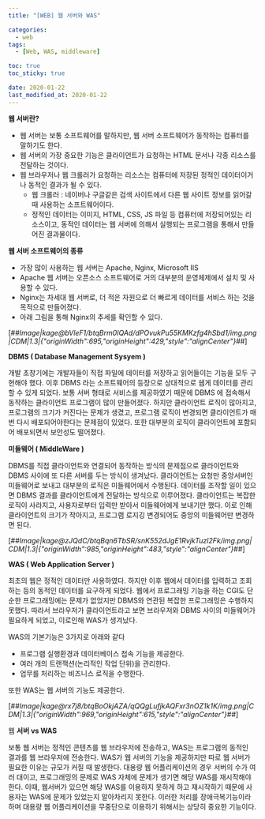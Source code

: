 ```yaml
---
title: "[WEB] 웹 서버와 WAS"

categories:
  - web
tags:
  - [Web, WAS, middleware]

toc: true
toc_sticky: true

date: 2020-01-22
last_modified_at: 2020-01-22
---
```


**웹 서버란?**

- 웹 서버는 보통 소프트웨어를 말하지만, 웹 서버 소프트웨어가 동작하는 컴퓨터를 말하기도 한다.
- 웹 서버의 가장 중요한 기능은 클라이언트가 요청하는 HTML 문서나 각종 리소스를 전달하는 것이다.
- 웹 브라우저나 웹 크롤러가 요청하는 리소스는 컴퓨터에 저장된 정적인 데이터이거나 동적인 결과가 될 수 있다.
  - 웹 크롤러 : 네이버나 구글같은 검색 사이트에서 다른 웹 사이트 정보를 읽어갈 때 사용하는 소프트웨어이다.
  - 정적인 데이터는 이미지, HTML, CSS, JS 파일 등 컴퓨터에 저장되어있는 리소스이고, 동적인 데이터는 웹 서버에 의해서 실행되는 프로그램을 통해서 만들어진 결과물이다.

**웹 서버 소프트웨어의 종류**

- 가장 많이 사용하는 웹 서버는 Apache, Nginx, Microsoft IIS
- Apache 웹 서버는 오픈소스 소프트웨어로 거의 대부분의 운영체제에서 설치 및 사용할 수 있다.
- Nginx는 차세대 웹 서버로, 더 적은 자원으로 더 빠르게 데이터를 서비스 하는 것을 목적으로 만들어졌다.
- 아래 그림을 통해 Nginx의 추세를 확인할 수 있다.

[##_Image|kage@bVleF1/btqBrm0IQAd/dPOvukPu55KMKzfg4hSbd1/img.png|CDM|1.3|{"originWidth":695,"originHeight":429,"style":"alignCenter"}_##]

**DBMS ( Database Management Sysyem )**

개발 초창기에는 개발자들이 직접 파일에 데이터를 저장하고 읽어들이는 기능을 모두 구현해야 했다. 이후 DBMS 라는 소프트웨어의 등장으로 상대적으로 쉡게 데이터를 관리할 수 있게 되었다. 보통 서버 형태로 서비스를 제공하였기 때문에 DBMS 에 접속해서 동작하는 클라이언트 프로그램이 많이 만들어졌다. 하지만 클라이언트 로직이 많아지고, 프로그램의 크기가 커진다는 문제가 생겼고, 프로그램 로직이 변경되면 클라이언트가 매번 다시 배포되어야한다는 문제점이 있었다. 또한 대부분의 로직이 클라이언트에 포함되어 배포되면서 보안성도 떨어졌다.

**미들웨어 ( MiddleWare )**

DBMS를 직접 클라이언트와 연결되어 동작하는 방식의 문제점으로 클라이언트와 DBMS 사이에 또 다른 서버를 두는 방식이 생겨났다. 클라이언트는 요청만 중앙서버인 미들웨어로 보내고 대부분의 로직은 미들웨어에서 수행된다. 데이터를 조작할 일이 있으면 DBMS 결과를 클라이언트에게 전달하는 방식으로 이루어졌다. 클라이언트는 복잡한 로직이 사라지고, 사용자로부터 입력만 받아서 미들웨어에게 보내기만 했다. 이로 인해 클라이언트의 크기가 작아지고, 프로그램 로지깅 변경되어도 중앙의 미들웨어만 변경하면 된다.

[##_Image|kage@zJQdC/btqBqn6TbSR/snK552dJgE1RvjkTuzl2Fk/img.png|CDM|1.3|{"originWidth":985,"originHeight":483,"style":"alignCenter"}_##]

**WAS ( Web Application Server )**

최초의 웹은 정적인 데이터만 사용하였다. 하지만 이후 웹에서 데이터를 입력하고 조회하는 등의 동적인 데이터를 요구하게 되었다. 웹에서 프로그래밍 기능을 하는 CGI도 단순한 프로그래밍에는 문제가 없었지만 DBMS와 연관된 복잡한 프로그래밍은 수행하지 못했다. 따라서 브라우저가 클라이언트라고 보면 브라우저와 DBMS 사이의 미들웨어가 필요하게 되었고, 이로인해 WAS가 생겨났다.

WAS의 기본기능은 3가지로 아래와 같다

- 프로그램 실행환경과 데이터베이스 접속 기능을 제공한다.
- 여러 개의 트랜잭션(논리적인 작업 단위)을 관리한다.
- 업무를 처리하는 비즈니스 로직을 수행한다.

또한 WAS는 웹 서버의 기능도 제공한다.

[##_Image|kage@rx7j8/btqBoOkjAZA/qQQgLufjkAQFxr3nOZ1k1K/img.png|CDM|1.3|{"originWidth":969,"originHeight":615,"style":"alignCenter"}_##]

웹 **서버 vs WAS**

보통 웹 서버는 정적인 콘텐츠를 웹 브라우저에 전송하고, WAS는 프로그램의 동적인 결과를 웹 브라우저에 전송한다. WAS가 웹 서버의 기능을 제공하지만 따로 웹 서버가 필요한 이유는 규모가 커질 때 발생한다. 대용량 웹 어플리케이션의 경우 서버의 수가 여러 대이고, 프로그래밍의 문제로 WAS 자체에 문제가 생기면 해당 WAS를 재시작해야한다. 이때, 웹서버가 있으면 해당 WAS를 이용하지 못하게 하고 재시작하기 때문에 사용자는 WAS에 문제가 있었는지 알아차리지 못한다. 이러한 처리를 장애극복기능이라하며 대용량 웹 어플리케이션을 무중단으로 이용하기 위해서는 상당히 중요한 기능이다.
